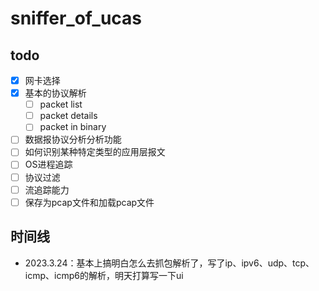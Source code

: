 # sniffer_of_ucas

## todo

- [x] 网卡选择
- [x] 基本的协议解析
  - [ ] packet list
  - [ ] packet details
  - [ ] packet in binary
- [ ] 数据报协议分析分析功能
- [ ] 如何识别某种特定类型的应用层报文
- [ ] OS进程追踪
- [ ] 协议过滤
- [ ] 流追踪能力
- [ ] 保存为pcap文件和加载pcap文件

## 时间线

- 2023.3.24：基本上搞明白怎么去抓包解析了，写了ip、ipv6、udp、tcp、icmp、icmp6的解析，明天打算写一下ui
